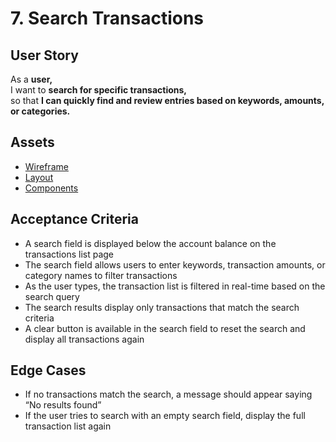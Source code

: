 # 7. Search Transactions

## User Story

As a **user,**\
I want to **search for specific transactions,**\
so that **I can quickly find and review entries based on keywords, amounts, or categories.**

## Assets

- [Wireframe](./wireframe.png)
- [Layout](./layout.png)
- [Components](./components.png)

## Acceptance Criteria

- A search field is displayed below the account balance on the transactions list page
- The search field allows users to enter keywords, transaction amounts, or category names to filter transactions
- As the user types, the transaction list is filtered in real-time based on the search query
- The search results display only transactions that match the search criteria
- A clear button is available in the search field to reset the search and display all transactions again

## Edge Cases

- If no transactions match the search, a message should appear saying “No results found”
- If the user tries to search with an empty search field, display the full transaction list again
